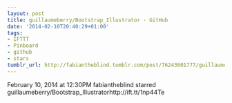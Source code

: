 ```yaml
---
layout: post
title: guillaumeberry/Bootstrap_Illustrator · GitHub
date: '2014-02-10T20:40:29+01:00'
tags:
- IFTTT
- Pinboard
- github
- stars
tumblr_url: http://fabiantheblind.tumblr.com/post/76243601777/guillaumeberry-bootstrap-illustrator-github
---
```

February 10, 2014 at 12:30PM
fabiantheblind starred guillaumeberry/Bootstrap_Illustratorhttp://ift.tt/1np44Te
